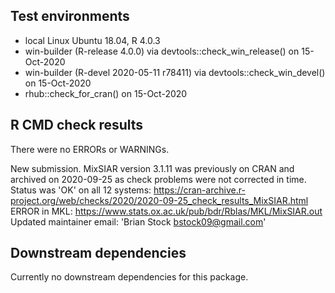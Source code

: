 ## Test environments
* local Linux Ubuntu 18.04, R 4.0.3
* win-builder (R-release 4.0.0) via devtools::check_win_release() on 15-Oct-2020
* win-builder (R-devel 2020-05-11 r78411) via devtools::check_win_devel() on 15-Oct-2020
* rhub::check_for_cran() on 15-Oct-2020

## R CMD check results
There were no ERRORs or WARNINGs.

New submission. 
MixSIAR version 3.1.11 was previously on CRAN and archived on 2020-09-25 as check problems were not corrected in time.
Status was 'OK' on all 12 systems: https://cran-archive.r-project.org/web/checks/2020/2020-09-25_check_results_MixSIAR.html
ERROR in MKL: https://www.stats.ox.ac.uk/pub/bdr/Rblas/MKL/MixSIAR.out
Updated maintainer email: 'Brian Stock <bstock09@gmail.com>'

## Downstream dependencies
Currently no downstream dependencies for this package.